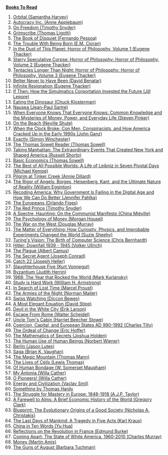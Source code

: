 <ins>**Books To Read**</ins>

1. <a href="https://www.amazon.com/Orbital-Samantha-Harvey/dp/0802163629/" target="_top">Orbital (Samantha Harvey)</a>
1. <a href="https://www.amazon.com/Autocracy-Inc-Dictators-Want-World/dp/0385549938/" target="_top">Autocracy Inc. (Anne Applebaum)</a>
1. <a href="https://www.amazon.com/Freedom-Timothy-Snyder/dp/0593728726/" target="_top">On Freedom (Timothy Snyder)</a>
1. <a href="https://www.amazon.com/Songs-Dreamer-Grimscribe-Thomas-Ligotti/dp/0143107763/" target="_top">Grimscribe (Thomas Ligotti)</a>
1. <a href="https://www.amazon.com/Book-Disquiet-Complete-Fernando-Pessoa/dp/081122693X/" target="_top">The Book of Disquiet (Fernando Pessoa)</a>
1. <a href="todo" target="_top">The Trouble With Being Born (E.M. Cioran)</a>
1. <a href="todo" target="_top">In the Dust of This Planet: Horror of Philosophy, Volume 1 (Eugene Thacker)</a>
1. <a href="todo" target="_top">Starry Speculative Corpse: Horror of Philosophy: Horror of Philosophy, Volume 2 (Eugene Thacker)</a>
1. <a href="todo" target="_top">Tentacles Longer Than Night: Horror of Philosophy: Horror of Philosophy, Volume 3 (Eugene Thacker)</a>
1. <a href="todo" target="_top">Better Never to Have Been (David Benatar)</a>
1. <a href="todo" target="_top">Infinite Resignation (Eugene Thacker)</a>
1. <a href="todo" target="_top">If Then: How the Simulmatics Corportation Invested the Future (Jill Lepore)</a>
1. <a href="todo" target="_top">Eating the Dinosaur (Chuck Klosterman)</a>
1. <a href="todo" target="_top">Nausea (Jean-Paul Sartre)</a>
1. <a href="todo" target="_top">When Everyone Knows That Everyone Knows: Common Knowledge and the Mysteries of Money, Power, and Everyday Life (Steven Pinker)</a>
1. <a href="todo" target="_top">On the Beach (Neville Shute)</a>
1. <a href="todo" target="_top">When the Clock Broke: Con Men, Conspiracists, and How America Cracked Up in the Early 1990s (John Ganz)</a>
1. <a href="todo" target="_top">Exactly (Simon Winchester)</a>
1. <a href="todo" target="_top">The Thomas Sowell Reader (Thomas Sowell)</a>
1. <a href="todo" target="_top">Taking Manhattan: The Extraordinary Events That Created New York and Shaped America (Russell Shorto)</a>
1. <a href="todo" target="_top">Basic Economics (Thomas Sowell)</a>
1. <a href="todo" target="_top">The Best of All Possible Worlds: A Life of Leibniz in Seven Pivotal Days (Michael Kempe)</a>
1. <a href="todo" target="_top">Pilgrim at Tinker Creek (Annie Dillard)</a>
1. <a href="todo" target="_top">The Rigor of Angels: Borges, Heisenberg, Kant, and the Ultimate Nature of Reality (William Egginton)</a>
1. <a href="todo" target="_top">Recoding America: Why Government Is Failing in the Digital Age and How We Can Do Better (Jennifer Pahlka)</a>
1. <a href="todo" target="_top">The Europeans (Orlando Figes)</a>
1. <a href="todo" target="_top">The Red Prince (Timothy Snyder)</a>
1. <a href="todo" target="_top">A Spectre, Haunting: On the Communist Manifesto (China Miéville)</a>
1. <a href="todo" target="_top">The Psychology of Money (Morgan Housel)</a>
1. <a href="todo" target="_top">The War on the West (Douglas Murray)</a>
1. <a href="todo" target="_top">The Matter of Everything: How Curiosity, Physics, and Improbable Experiments Changed the World (Suzie Sheehy)</a>
1. <a href="todo" target="_top">Turing's Vision: The Birth of Computer Science (Chris Bernhardt)</a>
1. <a href="todo" target="_top">Hitler: Downfall 1939 - 1945 (Volker Ullrich)</a>
1. <a href="todo" target="_top">The Plague (Albert Camus)</a>
1. <a href="todo" target="_top">The Secret Agent (Joseph Conrad)</a>
1. <a href="todo" target="_top">Catch 22 (Joseph Heller)</a>
1. <a href="todo" target="_top">Slaughterhouse Five (Kurt Vonnegut)</a>
1. <a href="todo" target="_top">Byzantium (Judith Herrin)</a>
1. <a href="todo" target="_top">1968: The Year that Rocked the World (Mark Kurlansky)</a>
1. <a href="todo" target="_top">Study is Hard Work (William H. Armstrong)</a>
1. <a href="todo" target="_top">In Search of Lost Time (Marcel Proust)</a>
1. <a href="todo" target="_top">The Armies of the Night (Norman Mailer)</a>
1. <a href="todo" target="_top">Swiss Watching (Diccon Bewes)</a>
1. <a href="todo" target="_top">A Most Elegant Equation (David Stipp)</a>
1. <a href="todo" target="_top">Devil in the White City (Erik Larson)</a>
1. <a href="todo" target="_top">Escape From Rome (Walter Scheidel)</a>
1. <a href="todo" target="_top">Uncle Tom's Cabin (Harriet Beecher Stowe)</a>
1. <a href="todo" target="_top">Coercion, Capital, and European States AD 990-1992 (Charles Tilly)</a>
1. <a href="todo" target="_top">The Ordeal of Change (Eric Hoffer)</a>
1. <a href="todo" target="_top">The Mathematics of Secrets (Joshua Holden)</a>
1. <a href="todo" target="_top">The Human Use of Human Beings (Norbert Wiener)</a>
1. <a href="todo" target="_top">Berlin (Jason Lutes)</a>
1. <a href="todo" target="_top">Saga (Brian K. Vaughan)</a>
1. <a href="todo" target="_top">The Magic Mountain (Thomas Mann)</a>
1. <a href="todo" target="_top">The Lives of Cells (Lewis Thomas)</a>
1. <a href="todo" target="_top">Of Human Bondage (W. Somerset Maugham)</a>
1. <a href="todo" target="_top">My Ántonia (Willa Cather)</a>
1. <a href="todo" target="_top">O Pioneers! (Willa Cather)</a>
1. <a href="todo" target="_top">Energy and Civilization (Vaclav Smil)</a>
1. <a href="todo" target="_top">Something by Thomas Hardy
1. <a href="todo" target="_top">The Struggle for Mastery in Europe: 1848-1918 (A.J.P. Taylor)</a>
1. <a href="todo" target="_top">A Farewell to Alms: A Brief Economic History of the World (Gregory Clark)</a>
1. <a href="todo" target="_top">Blueprint: The Evolutionary Origins of a Good Society (Nicholas A. Christakis)</a>
1. <a href="todo" target="_top">The Last Days of Mankind: A Tragedy in Five Acts (Karl Kraus)</a>
1. <a href="todo" target="_top">China in Ten Words (Yu Hua)</a>
1. <a href="todo" target="_top">Reflections on the Revolution in France (Edmund Burke)</a>
1. <a href="todo" target="_top">Coming Apart: The State of White America, 1960-2010 (Charles Murray)</a>
1. <a href="todo" target="_top">Money (Martin Amis)</a>
1. <a href="todo" target="_top">The Guns of August (Barbara Tuchman)</a>
